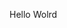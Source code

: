 Hello Wolrd














































































































































































































































































































































































































































































































































































































































































































































































































































































































































































































































































































































































































































































































































































































































































































































































































































































































































































































































































































































































































































































































































































































































































































































































































































































































































































































































































































































































































































































































































































































